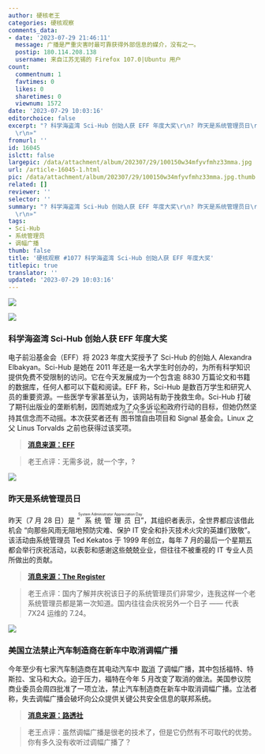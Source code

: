 ```yaml
---
author: 硬核老王
categories: 硬核观察
comments_data:
- date: '2023-07-29 21:46:11'
  message: 广播是严重灾害时最可靠获得外部信息的媒介，没有之一。
  postip: 180.114.208.138
  username: 来自江苏无锡的 Firefox 107.0|Ubuntu 用户
count:
  commentnum: 1
  favtimes: 0
  likes: 0
  sharetimes: 0
  viewnum: 1572
date: '2023-07-29 10:03:16'
editorchoice: false
excerpt: "? 科学海盗湾 Sci-Hub 创始人获 EFF 年度大奖\r\n? 昨天是系统管理员日\r\n? 美国立法禁止汽车制造商在新车中取消调幅广播\r\n»
  \r\n»"
fromurl: ''
id: 16045
islctt: false
largepic: /data/attachment/album/202307/29/100150w34mfyvfmhz33mma.jpg
url: /article-16045-1.html
pic: /data/attachment/album/202307/29/100150w34mfyvfmhz33mma.jpg.thumb.jpg
related: []
reviewer: ''
selector: ''
summary: "? 科学海盗湾 Sci-Hub 创始人获 EFF 年度大奖\r\n? 昨天是系统管理员日\r\n? 美国立法禁止汽车制造商在新车中取消调幅广播\r\n»
  \r\n»"
tags:
- Sci-Hub
- 系统管理员
- 调幅广播
thumb: false
title: '硬核观察 #1077 科学海盗湾 Sci-Hub 创始人获 EFF 年度大奖'
titlepic: true
translator: ''
updated: '2023-07-29 10:03:16'
---
```


![](/data/attachment/album/202307/29/100150w34mfyvfmhz33mma.jpg)


![](/data/attachment/album/202307/29/100203ejjd55qkkjj8x6kl.jpg)


### 科学海盗湾 Sci-Hub 创始人获 EFF 年度大奖


电子前沿基金会（EFF）将 2023 年度大奖授予了 Sci-Hub 的创始人 Alexandra Elbakyan。Sci-Hub 是她在 2011 年还是一名大学生时创办的，为所有科学知识提供免费不受限制的访问。它在今天发展成为一个包含逾 8830 万篇论文和书籍的数据库，任何人都可以下载和阅读。EFF 称，Sci-Hub 是数百万学生和研究人员的重要资源。一些医学专家甚至认为，该网站有助于挽救生命。Sci-Hub 打破了期刊出版业的垄断机制，因而她成为了众多诉讼和政府行动的目标，但她仍然坚持其信念而不动摇。本次获奖者还有 <ruby> 图书馆自由项目 <rt>  Library Freedom Project </rt></ruby> 和 Signal 基金会。Linux 之父 Linus Torvalds 之前也获得过该奖项。



> 
> **[消息来源：EFF](https://www.eff.org/press/releases/electronic-frontier-foundation-present-annual-eff-awards-alexandra-asanovna-elbakyan)**
> 
> 
> 



> 
> 老王点评：无需多说，就一个字，?
> 
> 
> 


![](/data/attachment/album/202307/29/100217mtroshmjwmmkotzs.jpg)


### 昨天是系统管理员日


昨天（7 月 28 日）是 “<ruby> 系统管理员日 <rt>  System Administrator Appreciation Day </rt></ruby>”，其组织者表示，全世界都应该借此机会 “向那些风雨无阻地预防灾难、保护 IT 安全和扑灭技术火灾的英雄们致敬”。该活动由系统管理员 Ted Kekatos 于 1999 年创立，每年 7 月的最后一个星期五都会举行庆祝活动，以表彰和感谢这些兢兢业业，但往往不被重视的 IT 专业人员所做出的贡献。



> 
> **[消息来源：The Register](https://www.theregister.com/2023/07/28/sysadmins_left_out_of_ai/)**
> 
> 
> 



> 
> 老王点评：国内了解并庆祝该日子的系统管理员们非常少，连我这样一个老系统管理员都是第一次知道。国内往往会庆祝另外一个日子 —— 代表 7X24 运维的 7.24。
> 
> 
> 


![](/data/attachment/album/202307/29/100237fhxhey8sdyc1xxu8.jpg)


### 美国立法禁止汽车制造商在新车中取消调幅广播


今年至少有七家汽车制造商在其电动汽车中 [取消](/article-15614-1.html) 了调幅广播，其中包括福特、特斯拉、宝马和大众。迫于压力，福特在今年 5 月改变了取消的做法。美国参议院商业委员会周四批准了一项立法，禁止汽车制造商在新车中取消调幅广播。立法者称，失去调幅广播会破坏向公众提供关键公共安全信息的联邦系统。



> 
> **[消息来源：路透社](https://www.reuters.com/world/us/us-senate-panel-passes-am-radio-ticket-fee-pricing-bills-2023-07-27/)**
> 
> 
> 



> 
> 老王点评：虽然调幅广播是很老的技术了，但是它仍然有不可取代的优势。你有多久没有收听过调幅广播了？
> 
> 
>